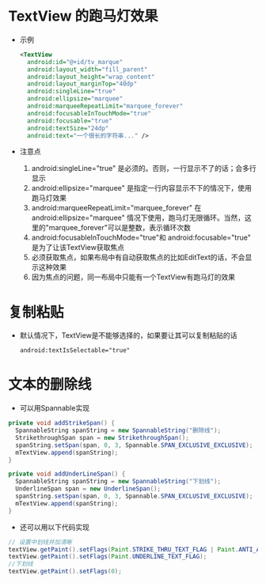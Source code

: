 # TextView 的跑马灯效果

- 示例

  ```xml
  <TextView
    android:id="@+id/tv_marque"
    android:layout_width="fill_parent"
    android:layout_height="wrap_content"
    android:layout_marginTop="40dp"
    android:singleLine="true"
    android:ellipsize="marquee"
    android:marqueeRepeatLimit="marquee_forever"
    android:focusableInTouchMode="true"
    android:focusable="true"
    android:textSize="24dp"
    android:text="一个很长的字符串..." />
  ```

- 注意点

  1. android:singleLine="true" 是必须的。否则，一行显示不了的话；会多行显示
  2. android:ellipsize="marquee" 是指定一行内容显示不下的情况下，使用跑马灯效果
  3. android:marqueeRepeatLimit="marquee_forever" 在 android:ellipsize="marquee" 情况下使用，跑马灯无限循环。当然，这里的"marquee_forever"可以是整数，表示循环次数
  4. android:focusableInTouchMode="true"和 android:focusable="true" 是为了让该TextView获取焦点
  5. 必须获取焦点，如果布局中有自动获取焦点的比如EditText的话，不会显示这种效果
  6. 因为焦点的问题，同一布局中只能有一个TextView有跑马灯的效果

# 复制粘贴

- 默认情况下，TextView是不能够选择的，如果要让其可以复制粘贴的话

  ```xml
  android:textIsSelectable="true"
  ```

# 文本的删除线

- 可以用Spannable实现

```java
private void addStrikeSpan() {  
  SpannableString spanString = new SpannableString("删除线");  
  StrikethroughSpan span = new StrikethroughSpan();  
  spanString.setSpan(span, 0, 3, Spannable.SPAN_EXCLUSIVE_EXCLUSIVE);  
  mTextView.append(spanString);  
}

private void addUnderLineSpan() {  
  SpannableString spanString = new SpannableString("下划线");  
  UnderlineSpan span = new UnderlineSpan();  
  spanString.setSpan(span, 0, 3, Spannable.SPAN_EXCLUSIVE_EXCLUSIVE);  
  mTextView.append(spanString);  
}
```

- 还可以用以下代码实现

```java
// 设置中划线并加清晰
textView.getPaint().setFlags(Paint.STRIKE_THRU_TEXT_FLAG | Paint.ANTI_ALIAS_FLAG);
textView.getPaint().setFlags(Paint.UNDERLINE_TEXT_FLAG);
//下划线
textView.getPaint().setFlags(0);
```
